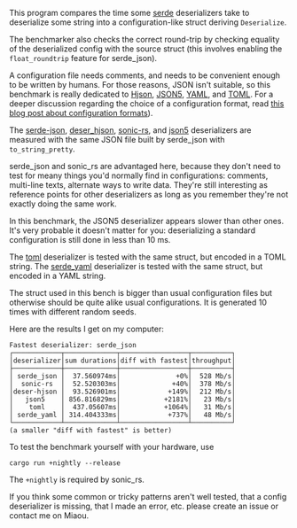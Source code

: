 
This program compares the time some [serde](https://serde.rs/) deserializers take to deserialize some string into a configuration-like struct deriving `Deserialize`.

The benchmarker also checks the correct round-trip by checking equality of the deserialized config with the source struct (this involves enabling the `float_roundtrip` feature for serde_json).

A configuration file needs comments, and needs to be convenient enough to be written by humans.
For those reasons, JSON isn't suitable, so this benchmark is really dedicated to [Hjson](https://hjson.github.io/), [JSON5](https://json5.org/), [YAML](https://en.wikipedia.org/wiki/YAML), and [TOML](https://toml.io/). For a deeper discussion regarding the choice of a configuration format, read [this blog post about configuration formats](https://dystroy.org/blog/hjson-in-broot/)).

The [serde-json](https://docs.rs/serde_json/), [deser_hjson](https://docs.rs/deser-hjson/), [sonic-rs](https://docs.rs/sonic-rs/), and [json5](https://docs.rs/json5) deserializers are measured with the same JSON file built by serde_json with `to_string_pretty`.

serde_json and sonic_rs are advantaged here, because they don't need to test for meany things you'd normally find in configurations: comments, multi-line texts, alternate ways to write data.
They're still interesting as reference points for other deserializers as long as you remember they're not exactly doing the same work.

In this benchmark, the JSON5 deserializer appears slower than other ones.
It's very probable it doesn't matter for you: deserializing a standard configuration is still done in less than 10 ms.

The [toml](https://docs.rs/toml/) deserializer is tested with the same struct, but encoded in a TOML string.
The [serde_yaml](https://docs.rs/serde_yaml/) deserializer is tested with the same struct, but encoded in a YAML string.

The struct used in this bench is bigger than usual configuration files but otherwise should be quite alike usual configurations.
It is generated 10 times with different random seeds.

Here are the results I get on my computer:

    Fastest deserializer: serde_json
    ┌────────────┬─────────────┬─────────────────┬──────────┐
    │deserializer│sum durations│diff with fastest│throughput│
    ├────────────┼─────────────┼─────────────────┼──────────┤
    │ serde_json │  37.560974ms│              +0%│  528 Mb/s│
    │  sonic-rs  │  52.520303ms│             +40%│  378 Mb/s│
    │deser-hjson │  93.526901ms│            +149%│  212 Mb/s│
    │   json5    │ 856.816829ms│           +2181%│   23 Mb/s│
    │    toml    │  437.05607ms│           +1064%│   31 Mb/s│
    │ serde_yaml │ 314.404333ms│            +737%│   48 Mb/s│
    └────────────┴─────────────┴─────────────────┴──────────┘
    (a smaller "diff with fastest" is better)

To test the benchmark yourself with your hardware, use

    cargo run +nightly --release

The `+nightly` is required by sonic_rs.


If you think some common or tricky patterns aren't well tested, that a config deserializer is missing, that I made an error, etc. please create an issue or contact me on Miaou.
